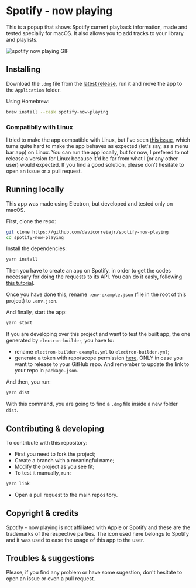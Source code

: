 # Spotify - now playing

This is a popup that shows Spotify current playback information, made and tested specially for macOS. It also allows you to add tracks to your library and playlists.

![spotify now playing GIF](spotify-now-playing.gif)

## Installing

Download the `.dmg` file from the [latest release](https://github.com/davicorreiajr/spotify-now-playing/releases/latest), run it and move the app to the `Application` folder.

Using Homebrew:

```sh
brew install --cask spotify-now-playing
```

### Compatibily with Linux

I tried to make the app compatible with Linux, but I've seen [this issue](https://github.com/electron/electron/issues/6773), which turns quite hard to make the app behaves as expected (let's say, as a menu bar app) on Linux. You can run the app locally, but for now, I prefered to not release a version for Linux because it'd be far from what I (or any other user) would expected. If you find a good solution, please don't hesitate to open an issue or a pull request.

## Running locally

This app was made using Electron, but developed and tested only on macOS.

First, clone the repo:

```sh
git clone https://github.com/davicorreiajr/spotify-now-playing
cd spotify-now-playing
```

Install the dependencies:

```sh
yarn install
```

Then you have to create an app on Spotify, in order to get the codes necessary for doing the requests to its API. You can do it easly, following [this tutorial](https://developer.spotify.com/documentation/general/guides/app-settings/#register-your-app).

Once you have done this, rename `.env-example.json` (file in the root of this project) to `.env.json`.

And finally, start the app:

```sh
yarn start
```

If you are developing over this project and want to test the built app, the one generated by `electron-builder`, you have to:

-   rename `electron-builder-example.yml` to `electron-builder.yml`;
-   generate a token with repo/scope permission [here](https://github.com/settings/tokens/new), ONLY in case you want to release to your GitHub repo. And remember to update the link to your repo in `package.json`.

And then, you run:

```sh
yarn dist
```

With this command, you are going to find a `.dmg` file inside a new folder `dist`.

## Contributing & developing

To contribute with this repository:

-   First you need to fork the project;
-   Create a branch with a meaningful name;
-   Modify the project as you see fit;
-   To test it manually, run:

```sh
yarn link
```

-   Open a pull request to the main repository.

## Copyright & credits

Spotify - now playing is not affiliated with Apple or Spotify and these are the trademarks of the respective parties. The icon used here belongs to Spotify and it was used to ease the usage of this app to the user.

## Troubles & suggestions

Please, if you find any problem or have some sugestion, don't hesitate to open an issue or even a pull request.
